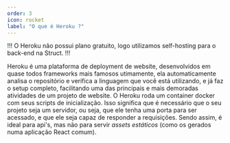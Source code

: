 ```yaml
---
order: 3
icon: rocket
label: "O que é Heroku ?"
---
```


<!-- Artur Padovesi -->

!!!
O Heroku não possui plano gratuito, logo utilizamos self-hosting para o back-end na Struct.
!!!

Heroku é uma plataforma de deployment de website, desenvolvidos em quase todos frameworks mais famosos utimamente, ela automaticamente analisa o repositório e verifica a linguagem que você está utilizando, e já faz o setup completo, facilitando uma das principais e mais demoradas atividades de um projeto de website. O Heroku roda um container docker com seus scripts de inicialização. Isso significa que é necessário que o seu projeto seja um servidor, ou seja, que ele tenha uma porta para ser acessado, e que ele seja capaz de responder a requisições. Sendo assim, é ideal para api's, mas não para servir _assets estáticos_ (como os gerados numa aplicação React comum).
